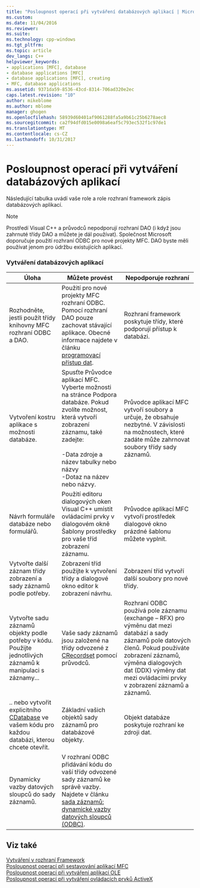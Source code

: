 ```yaml
---
title: "Posloupnost operací při vytváření databázových aplikací | Microsoft Docs"
ms.custom: 
ms.date: 11/04/2016
ms.reviewer: 
ms.suite: 
ms.technology: cpp-windows
ms.tgt_pltfrm: 
ms.topic: article
dev_langs: C++
helpviewer_keywords:
- applications [MFC], database
- database applications [MFC]
- database applications [MFC], creating
- MFC, database applications
ms.assetid: 9371da59-8536-43cd-8314-706ad320e2ec
caps.latest.revision: "10"
author: mikeblome
ms.author: mblome
manager: ghogen
ms.openlocfilehash: 58939d60401af9061288fa5a9b61c25b6278aec8
ms.sourcegitcommit: ca2f94dfd015e0098a6eaf5c793ec532f1c97de1
ms.translationtype: MT
ms.contentlocale: cs-CZ
ms.lasthandoff: 10/31/2017
---
```

# <a name="sequence-of-operations-for-creating-database-applications"></a>Posloupnost operací při vytváření databázových aplikací
Následující tabulka uvádí vaše role a role rozhraní framework zápis databázových aplikací.  
  
> [!NOTE]
>  Prostředí Visual C++ a průvodců nepodporují rozhraní DAO (i když jsou zahrnuté třídy DAO a můžete je dál používat). Společnost Microsoft doporučuje použití rozhraní ODBC pro nové projekty MFC. DAO byste měli používat jenom pro údržbu existujících aplikací.  
  
### <a name="creating-database-applications"></a>Vytváření databázových aplikací  
  
|Úloha|Můžete provést|Nepodporuje rozhraní|  
|----------|------------|------------------------|  
|Rozhodněte, jestli použít třídy knihovny MFC rozhraní ODBC a DAO.|Použití pro nové projekty MFC rozhraní ODBC. Pomocí rozhraní DAO pouze zachovat stávající aplikace. Obecné informace najdete v článku [programovací přístup dat](../data/data-access-programming-mfc-atl.md).|Rozhraní framework poskytuje třídy, které podporují přístup k databázi.|  
|Vytvoření kostru aplikace s možnosti databáze.|Spusťte Průvodce aplikací MFC. Vyberte možnosti na stránce Podpora databáze. Pokud zvolíte možnost, která vytvoří zobrazení záznamu, také zadejte:<br /><br /> -Data zdroje a název tabulky nebo názvy<br />-Dotaz na název nebo názvy.|Průvodce aplikací MFC vytvoří soubory a určuje, že obsahuje nezbytné. V závislosti na možnostech, které zadáte může zahrnovat soubory třídy sady záznamů.|  
|Návrh formuláře databáze nebo formulářů.|Použití editoru dialogových oken Visual C++ umístit ovládacími prvky v dialogovém okně Šablony prostředky pro vaše tříd zobrazení záznamu.|Průvodce aplikací MFC vytvoří prostředek dialogové okno prázdné šablonu můžete vyplnit.|  
|Vytvořte další záznam třídy zobrazení a sady záznamů podle potřeby.|Zobrazení tříd použijte k vytvoření třídy a dialogové okno editor k zobrazení návrhu.|Zobrazení tříd vytvoří další soubory pro nové třídy.|  
|Vytvořte sadu záznamů objekty podle potřeby v kódu. Použijte jednotlivých záznamů k manipulaci s záznamy...|Vaše sady záznamů jsou založené na třídy odvozené z [CRecordset](../mfc/reference/crecordset-class.md) pomocí průvodců.|Rozhraní ODBC používá pole záznamu (exchange – RFX) pro výměnu dat mezi databází a sady záznamů pole datových členů. Pokud používáte zobrazení záznamů, výměna dialogových dat (DDX) výměny dat mezi ovládacími prvky v zobrazení záznamů a záznamů.|  
|.. nebo vytvořit explicitního [CDatabase](../mfc/reference/cdatabase-class.md) ve vašem kódu pro každou databázi, kterou chcete otevřít.|Základní vašich objektů sady záznamů pro databázové objekty.|Objekt databáze poskytuje rozhraní ke zdroji dat.|  
|Dynamicky vazby datových sloupců do sady záznamů.|V rozhraní ODBC přidávání kódu do vaší třídy odvozené sady záznamů ke správě vazby. Najdete v článku [sada záznamů: dynamické vazby datových sloupců (ODBC)](../data/odbc/recordset-dynamically-binding-data-columns-odbc.md).||  
  
## <a name="see-also"></a>Viz také  
 [Vytváření v rozhraní Framework](../mfc/building-on-the-framework.md)   
 [Posloupnost operací při sestavování aplikací MFC](../mfc/sequence-of-operations-for-building-mfc-applications.md)   
 [Posloupnost operací při vytváření aplikací OLE](../mfc/sequence-of-operations-for-creating-ole-applications.md)   
 [Posloupnost operací při vytváření ovládacích prvků ActiveX](../mfc/sequence-of-operations-for-creating-activex-controls.md)
